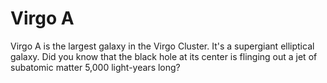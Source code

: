 # Virgo A

Virgo A is the largest galaxy in the Virgo Cluster. It's a supergiant elliptical
galaxy. Did you know that the black hole at its center is flinging out a jet of
subatomic matter 5,000 light-years long?
